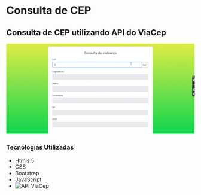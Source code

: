 # Consulta de CEP
## Consulta de CEP utilizando API do ViaCep


![](https://github.com/vanessalopes051/consultaCEP/blob/master/src/css/consultaCep.gif)

### Tecnologias Utilizadas
* Htmls 5
* CSS
* Bootstrap
* JavaScript
* ![API ViaCep](https://viacep.com.br/)

